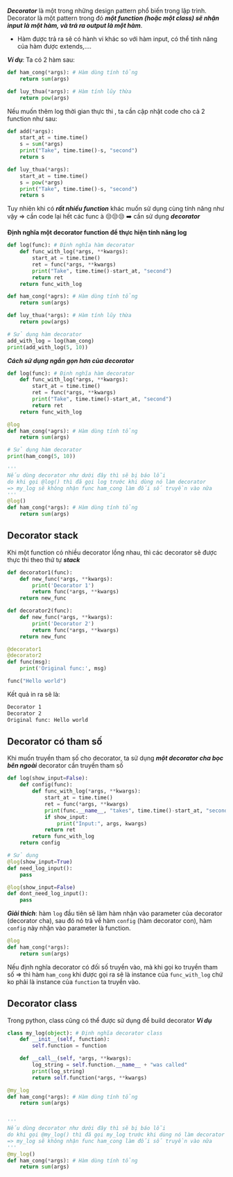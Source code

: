 ***Decorator*** là một trong những design pattern phổ biến trong lập trình.
Decorator là một pattern trong đó ***một function (hoặc một class) sẽ nhận input là một hàm, và trả ra output là một hàm***. 
- Hàm được trả ra sẽ có hành vi khác so với hàm input, có thể tính năng của hàm được extends,....

***Ví dụ***:
Ta có 2 hàm sau:
```python
def ham_cong(*args): # Hàm dùng tính tổng
	return sum(args)

def luy_thua(*args): # Hàm tính lũy thừa
	return pow(args)
```
Nếu muốn thêm log thời gian thực thi , ta cần cập nhật code cho cả 2 function như sau:

```python
def add(*args):
	start_at = time.time() 
	s = sum(*args) 
	print("Take", time.time()-s, "second") 
	return s

def luy_thua(*args):
	start_at = time.time() 
	s = pow(*args) 
	print("Take", time.time()-s, "second") 
	return s
```

Tuy nhiên khi có ***rất nhiều function*** khác muốn sử dụng cùng tính năng như vậy => cần code lại hết các func à 😒😒😒 ➡️ cần sử dụng ***decorator***

**Định nghĩa một decorator function để thực hiện tính năng log**

```python
def log(func): # Định nghĩa hàm decorator
	def func_with_log(*args, **kwargs):
		start_at = time.time()
		ret = func(*args, **kwargs)
		print("Take", time.time()-start_at, "second")
		return ret
	return func_with_log

def ham_cong(*agrs): # Hàm dùng tính tổng
	return sum(args)

def luy_thua(*args): # Hàm tính lũy thừa
	return pow(args)

# Sử dụng hàm decorator
add_with_log = log(ham_cong)
print(add_with_log(5, 10))
```

***Cách sử dụng ngắn gọn hơn của decorator***

```python
def log(func): # Định nghĩa hàm decorator
	def func_with_log(*args, **kwargs):
		start_at = time.time()
		ret = func(*args, **kwargs)
		print("Take", time.time()-start_at, "second")
		return ret
	return func_with_log

@log
def ham_cong(*agrs): # Hàm dùng tính tổng
	return sum(args)

# Sử dụng hàm decorator
print(ham_cong(5, 10))

'''
Nếu dùng decorator như dưới đây thì sẽ bị báo lỗi
do khi gọi @log() thì đã gọi log trước khi dùng nó làm decorator
=> my_log sẽ không nhận func ham_cong làm đối số truyền vào nữa
'''
@log()
def ham_cong(*args): # Hàm dùng tính tổng
	return sum(args)
```

## Decorator stack
Khi một function có nhiều decorator lồng nhau, thì các decorator sẽ được thực thi theo thứ tự ***stack***

```python
def decorator1(func):
	def new_func(*args, **kwargs):
		print('Decorator 1')
		return func(*args, **kwargs)
	return new_func

def decorator2(func):
	def new_func(*args, **kwargs):
		print('Decorator 2')
		return func(*args, **kwargs)
	return new_func

@decorator1
@decorator2
def func(msg):
	print('Original func:', msg)

func("Hello world")
```
Kết quả in ra sẽ là:
```bash
Decorator 1
Decorator 2
Original func: Hello world
```

## Decorator có tham số
Khi muốn truyền tham số cho decorator, ta sử dụng ***một decorator cha bọc bên ngoài*** decorator cần truyền tham số

```python
def log(show_input=False):
	def config(func):
		def func_with_log(*args, **kwargs):
			start_at = time.time()
			ret = func(*args, **kwargs)
			print(func.__name__, "takes", time.time()-start_at, "second")
			if show_input:
				print("Input:", args, kwargs)
			return ret
		return func_with_log
	return config

# Sử dụng
@log(show_input=True)
def need_log_input():
	pass

@log(show_input=False)
def dont_need_log_input():
	pass
```

***Giải thích***: hàm `log` đầu tiên sẽ làm hàm nhận vào parameter của decorator (decorator cha), sau đó nó trả về hàm `config` (hàm decorator con), hàm `config` này nhận vào parameter là function.

```python
@log
def ham_cong(*args):
	return sum(args)
```

Nếu định nghĩa decorator có đối số truyền vào, mà khi gọi ko truyền tham số => thì hàm `ham_cong` khi được gọi ra sẽ là instance của `func_with_log` chứ ko phải là instance của `function` ta truyền vào.


## Decorator class
Trong python, class cũng có thể được sử dụng để build decorator
***Ví dụ*** 

```python
class my_log(object): # Định nghĩa decorator class
	def __init__(self, function):
		self.function = function

	def __call__(self, *args, **kwargs):
		log_string = self.function.__name__ + "was called"
		print(log_string)
		return self.function(*args, **kwargs)

@my_log
def ham_cong(*args): # Hàm dùng tính tổng
	return sum(args)


'''
Nếu dùng decorator như dưới đây thì sẽ bị báo lỗi
do khi gọi @my_log() thì đã gọi my_log trước khi dùng nó làm decorator
=> my_log sẽ không nhận func ham_cong làm đối số truyền vào nữa
'''
@my_log()
def ham_cong(*args): # Hàm dùng tính tổng
	return sum(args)
```
